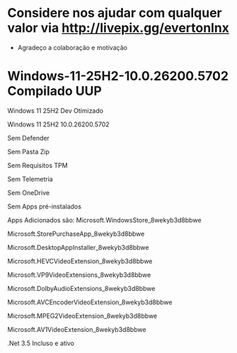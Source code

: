 # **Considere nos ajudar com qualquer valor via http://livepix.gg/evertonlnx**
- Agradeço a colaboração e motivação

# Windows-11-25H2-10.0.26200.5702 Compilado UUP
Windows 11 25H2 Dev Otimizado

Windows 11 25H2 10.0.26200.5702

Sem Defender

Sem Pasta Zip

Sem Requisitos TPM

Sem Telemetria

Sem OneDrive

Sem Apps pré-instalados

Apps Adicionados são:
Microsoft.WindowsStore_8wekyb3d8bbwe

Microsoft.StorePurchaseApp_8wekyb3d8bbwe

Microsoft.DesktopAppInstaller_8wekyb3d8bbwe

Microsoft.HEVCVideoExtension_8wekyb3d8bbwe

Microsoft.VP9VideoExtensions_8wekyb3d8bbwe

Microsoft.DolbyAudioExtensions_8wekyb3d8bbwe

Microsoft.AVCEncoderVideoExtension_8wekyb3d8bbwe

Microsoft.MPEG2VideoExtension_8wekyb3d8bbwe

Microsoft.AV1VideoExtension_8wekyb3d8bbwe

.Net 3.5 Incluso e ativo
